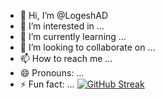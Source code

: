 - 👋 Hi, I’m @LogeshAD
- 👀 I’m interested in ...
- 🌱 I’m currently learning ...
- 💞️ I’m looking to collaborate on ...
- 📫 How to reach me ...
- 😄 Pronouns: ...
- ⚡ Fun fact: ...
[![GitHub Streak](https://streak-stats.demolab.com/?user=LogeshAD)](https://git.io/streak-stats)

<!---
LogeshAD/LogeshAD is a ✨ special ✨ repository because its `README.md` (this file) appears on your GitHub profile.
You can click the Preview link to take a look at your changes.
--->
